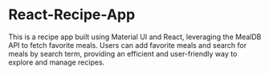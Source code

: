 # React-Recipe-App
This is a recipe app built using Material UI and React, leveraging the MealDB API to fetch favorite meals. Users can add favorite meals and search for meals by search term, providing an efficient and user-friendly way to explore and manage recipes.
